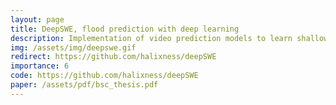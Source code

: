 ```yaml
---
layout: page
title: DeepSWE, flood prediction with deep learning 
description: Implementation of video prediction models to learn shallow water equations for floodings prediction from aeral views.
img: /assets/img/deepswe.gif
redirect: https://github.com/halixness/deepSWE
importance: 6
code: https://github.com/halixness/deepSWE
paper: /assets/pdf/bsc_thesis.pdf
---
```

